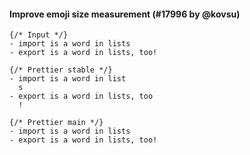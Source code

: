 #### Improve emoji size measurement (#17996 by @kovsu)

<!-- prettier-ignore -->
```mdx
{/* Input */}
- import is a word in lists
- export is a word in lists, too!

{/* Prettier stable */}
- import is a word in list
  s
- export is a word in lists, too
  !

{/* Prettier main */}
- import is a word in lists
- export is a word in lists, too!
```
